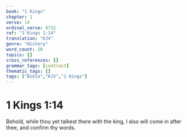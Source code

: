 ```yaml
---
book: "1 Kings"
chapter: 1
verse: 14
ordinal_verse: 8732
ref: "1 Kings 1:14"
translation: "KJV"
genre: "History"
word_count: 20
topics: []
cross_references: []
grammar_tags: [contrast]
thematic_tags: []
tags: ["Bible","KJV","1 Kings"]
---
```


# 1 Kings 1:14

Behold, while thou yet talkest there with the king, I also will come in after thee, and confirm thy words.
